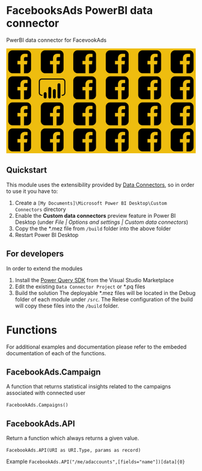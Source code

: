# FacebooksAds PowerBI data connector
PwerBI data connector for FacevookAds

![PowerBI](media/heading.PNG)

## Quickstart
This module uses the extensibility provided by [Data Connectors](https://github.com/Microsoft/DataConnectors), so in order to use it you have to:
1. Create a `[My Documents]\Microsoft Power BI Desktop\Custom Connectors` directory
2. Enable the **Custom data connectors** preview feature in Power BI Desktop (under *File | Options and settings | Custom data connectors*)
3. Copy the the *.mez file from `/build` folder into the above folder
4. Restart Power BI Desktop


## For developers 
In order to extend the modules 
1. Install the [Power Query SDK](https://aka.ms/powerquerysdk) from the Visual Studio Marketplace
2. Edit the existing `Data Connector Project` or *.pq files 
3. Build the solution
The deployable *.mez files will be located in the Debug folder of each module under `/src`. The Relese configuration of the build will copy these files into the `/build` folder.

# Functions
For additional examples and documentation please refer to the embeded documentation of each of the functions.
## FacebookAds.Campaign
A function that returns statistical insights related to the campaigns associated with connected user

`FacebookAds.Campaigns()`

## FacebookAds.API
Return a function which always returns a given value.

`FacebookAds.API(URI as URI.Type, params as record)`

Example
`FacebookAds.API("/me/adaccounts",[fields="name"])[data]{0}`

